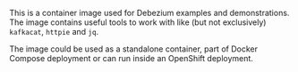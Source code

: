 This is a container image used for Debezium examples and demonstrations.
The image contains useful tools to work with like (but not exclusively) `kafkacat`, `httpie` and `jq`.

The image could be used as a standalone container, part of Docker Compose deployment or can run inside an OpenShift deployment.
